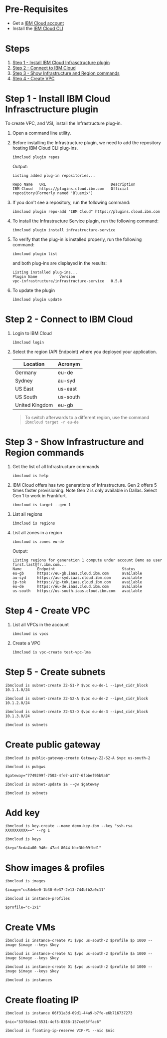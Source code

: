 # Pre-Requisites	

+ Get a [IBM Cloud account](https://cloud.ibm.com)	
+ Install the [IBM Cloud CLI](https://github.com/IBM-Cloud/ibm-cloud-cli-release/releases/)	


# Steps	

1. [Step 1 - Install IBM Cloud Infrasctructure plugin](#step-1---install-ibm-cloud-infrastructure-plugin)	
1. [Step 2 - Connect to IBM Cloud](#step-2---connect-to-ibm-cloud)	
1. [Step 3 - Show Infrastructure and Region commands](#step-3---show-infrastructure-and-region-commands)	
1. [Step 4 - Create VPC](#step-2---create-vpc)	


# Step 1 - Install IBM Cloud Infrasctructure plugin	

To create VPC, and VSI, install the Infrastructure plug-in.	

1. Open a command line utility.	

1. Before installing the Infrastructure plugin, we need to add the repository hosting IBM Cloud CLI plug-ins.	
    ```	
    ibmcloud plugin repos	
    ```	
    Output:	
    ```	
    Listing added plug-in repositories...

    Repo Name   URL                             Description
    IBM Cloud   https://plugins.cloud.ibm.com   Official repository(Formerly named 'Bluemix')
    ```	

1. If you don't see a repository, run the following command:	
    ```	
    ibmcloud plugin repo-add "IBM Cloud" https://plugins.cloud.ibm.com
    ```	

1. To install the Infrastructure Service plugin, run the following command:	
    ```	
   ibmcloud plugin install infrastructure-service	
    ```	

1. To verify that the plug-in is installed properly, run the following command:	
    ```	
    ibmcloud plugin list	
    ```	
    and both plug-ins are displayed in the results:	
    ```	
    Listing installed plug-ins...	
    Plugin Name          Version	
    vpc-infrastructure/infrastructure-service   0.5.8	
    ```	

1. To update the plugin	
    ```	
    ibmcloud plugin update	
    ```	


# Step 2 - Connect to IBM Cloud	

1. Login to IBM Cloud	
    ```	
    ibmcloud login	
    ```	

1. Select the region (API Endpoint) where you deployed your application.	

    | Location | Acronym |
    | ----- | ----------- |
    |Germany|eu-de|
    |Sydney|au-syd|
    |US East|us-east|
    |US South|us-south|
    |United Kingdom|eu-gb|

    >  To switch afterwards to a different region, use the command `ibmcloud target -r eu-de`	


# Step 3 - Show Infrastructure and Region commands	

1. Get the list of all Infrastructure commands	
    ```	
    ibmcloud is help	
    ```	

1. IBM Cloud offers has two generations of Infrastructure. Gen 2 offers 5 times faster provisioning. Note Gen 2 is only available in Dallas. Select Gen 1 to work in Frankfurt.
    ```
    ibmcloud is target --gen 1
    ```

1. List all regions	
    ```	
    ibmcloud is regions	
    ```	

1. List all zones in a region	
    ```	
    ibmcloud is zones eu-de
    ```	
    Output:
    ```
    Listing regions for generation 1 compute under account Demo as user first.last@fr.ibm.com...
    Name       Endpoint                              Status
    eu-gb      https://eu-gb.iaas.cloud.ibm.com      available
    au-syd     https://au-syd.iaas.cloud.ibm.com     available
    jp-tok     https://jp-tok.iaas.cloud.ibm.com     available
    eu-de      https://eu-de.iaas.cloud.ibm.com      available
    us-south   https://us-south.iaas.cloud.ibm.com   available
    ```


# Step 4 - Create VPC	

1. List all VPCs in the account	
    ```	
    ibmcloud is vpcs	
    ```	

1. Create a VPC	
    ```	
    ibmcloud is vpc-create test-vpc-lma	
    ```	


# Step 5 - Create subnets	
```	
ibmcloud is subnet-create Z2-S1-P $vpc eu-de-1 --ipv4_cidr_block 10.1.1.0/24	
```	
```	
ibmcloud is subnet-create Z2-S2-A $vpc eu-de-2 --ipv4_cidr_block 10.1.2.0/24	
```	
```	
ibmcloud is subnet-create Z2-S3-D $vpc eu-de-3 --ipv4_cidr_block 10.1.3.0/24	
```	
```	
ibmcloud is subnets	
```	


# Create public gateway	
```	
ibmcloud is public-gateway-create Gateway-Z2-S2-A $vpc us-south-2	
```	
```	
ibmcloud is pubgws	
```	
```	
$gateway="7749299f-7503-4fe7-a177-6fbbef95b9a6"	
```	
```	
ibmcloud is subnet-update $a --gw $gateway	
```	
```	
ibmcloud is subnets	
```	

# Add key	
```	
ibmcloud is key-create --name demo-key-ibm --key "ssh-rsa XXXXXXXXXX==" --rg 1	
```	
```	
ibmcloud is keys	
```	
```	
$key="8cda4a00-946c-47ad-8044-bbc3bb09fbd1"	
```	

# Show images & profiles	
```	
ibmcloud is images	
```	
```	
$image="cc8debe0-1b30-6e37-2e13-744bfb2a0c11"	
```	
```	
ibmcloud is instance-profiles	
```	
```	
$profile="c-1x1"	
```	

# Create VMs	
```	
ibmcloud is instance-create P1 $vpc us-south-2 $profile $p 1000 --image $image --keys $key	
```	
```	
ibmcloud is instance-create A1 $vpc us-south-2 $profile $a 1000 --image $image --keys $key	
```	
```	
ibmcloud is instance-create D1 $vpc us-south-2 $profile $d 1000 --image $image --keys $key	
```	
```	
ibmcloud is instances	
```	

# Create floating IP	
```	
ibmcloud is instance 66f31a3d-09d1-44a9-b7fe-e6b716737273	
```	
```	
$nic="53f8d4e4-5531-4cf5-8388-157ce65ffac6"	
```	
```	
ibmcloud is floating-ip-reserve VIP-P1 --nic $nic	
```